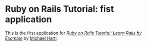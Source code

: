 # Ruby on Rails Tutorial: fist application

This is the first application for 
[*Ruby on Rails Tutorial: Learn Rails by Example*](http://railstutorial.org)
by [Michael Hartl](http://michaelhartl.com).
